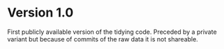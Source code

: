 # Version 1.0

First publicly available version of the tidying code. Preceded by a private variant but because of commits of the raw data it is not shareable.
